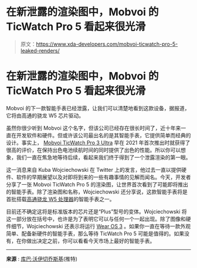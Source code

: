 # 在新泄露的渲染图中，Mobvoi 的 TicWatch Pro 5 看起来很光滑

> 原文：<https://www.xda-developers.com/mobvoi-ticwatch-pro-5-leaked-renders/>

# 在新泄露的渲染图中，Mobvoi 的 TicWatch Pro 5 看起来很光滑

Mobvoi 的下一款智能手表已经泄露，让我们可以清楚地看到这款设备，据报道，它将由高通的骁龙 W5 芯片驱动。

虽然你很少听到 Mobvoi 这个名字，但该公司已经存在很长时间了，近十年来一直在开发软件和硬件。但或许该公司最出名的是其智能手表，它提供简单而经典的设计。事实上， [Mobvoi TicWatch Pro 3 Ultra](https://www.xda-developers.com/ticwatch-pro-3-ultra-gps-review/) 早在 2021 年首次推出时就获得了很高的评价，在保持出色电池续航时间的同时提供了出色的性能。所以你可以想象，我们一直在焦急地等待后续，看起来我们终于得到了一个泄露渲染的第一眼。

这一消息来自 Kuba Wojciechowski 在 Twitter 上的发言，他过去一直以提供硬件、软件的早期展望以及对即将到来的一些有趣事情的见解而闻名。今天，开发者分享了一张 Mobvoi TicWatch Pro 5 的渲染图，让世界首次看到了可能即将推出的智能手表。除了渲染图和名称，Wojciechowski 还分享说，这款智能手表将是首批搭载[高通骁龙 W5 处理器](https://www.xda-developers.com/qualcomm-snapdragon-w5-plus-gen-1-launch/)的智能手表之一。

目前还不确定这将是标准版本的芯片还是“Plus”型号的变体。Wojciechowski 将这一部分放在括号中，也许是为了表明它可以与任何一个一起出现。除了图像和硬件细节，Wojciechowski 还表示将运行 [Wear OS 3](https://www.xda-developers.com/wear-os-3-galaxy-watch-4-oneui-watch-review/) 。如果你一直在等待一款外观简单、配备新硬件的智能手表，那么等待 TicWatch Pro 5 可能是值得的。如果没有，在你做出决定之前，你可以看看今天市场上最好的智能手表。

* * *

**来源** : [库巴·沃伊切乔斯基](https://twitter.com/Za_Raczke/status/1616547751948439565)(推特)